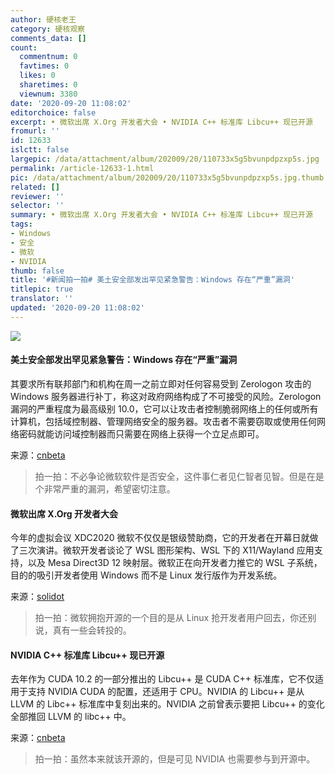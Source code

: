 ```yaml
---
author: 硬核老王
category: 硬核观察
comments_data: []
count:
  commentnum: 0
  favtimes: 0
  likes: 0
  sharetimes: 0
  viewnum: 3380
date: '2020-09-20 11:08:02'
editorchoice: false
excerpt: • 微软出席 X.Org 开发者大会 • NVIDIA C++ 标准库 Libcu++ 现已开源
fromurl: ''
id: 12633
islctt: false
largepic: /data/attachment/album/202009/20/110733x5g5bvunpdpzxp5s.jpg
permalink: /article-12633-1.html
pic: /data/attachment/album/202009/20/110733x5g5bvunpdpzxp5s.jpg.thumb.jpg
related: []
reviewer: ''
selector: ''
summary: • 微软出席 X.Org 开发者大会 • NVIDIA C++ 标准库 Libcu++ 现已开源
tags:
- Windows
- 安全
- 微软
- NVIDIA
thumb: false
title: '#新闻拍一拍# 美土安全部发出罕见紧急警告：Windows 存在“严重”漏洞'
titlepic: true
translator: ''
updated: '2020-09-20 11:08:02'
---
```


![](/data/attachment/album/202009/20/110733x5g5bvunpdpzxp5s.jpg)


#### 美土安全部发出罕见紧急警告：Windows 存在“严重”漏洞


其要求所有联邦部门和机构在周一之前立即对任何容易受到 Zerologon 攻击的 Windows 服务器进行补丁，称这对政府网络构成了不可接受的风险。Zerologon 漏洞的严重程度为最高级别 10.0，它可以让攻击者控制脆弱网络上的任何或所有计算机，包括域控制器、管理网络安全的服务器。攻击者不需要窃取或使用任何网络密码就能访问域控制器而只需要在网络上获得一个立足点即可。


来源：[cnbeta](https://www.cnbeta.com/articles/tech/1031235.htm)



> 
> 拍一拍：不必争论微软软件是否安全，这件事仁者见仁智者见智。但是在是个非常严重的漏洞，希望密切注意。
> 
> 
> 


#### 微软出席 X.Org 开发者大会


今年的虚拟会议 XDC2020 微软不仅仅是银级赞助商，它的开发者在开幕日就做了三次演讲。微软开发者谈论了 WSL 图形架构、WSL 下的 X11/Wayland 应用支持，以及 Mesa Direct3D 12 映射层。微软正在向开发者力推它的 WSL 子系统，目的的吸引开发者使用 Windows 而不是 Linux 发行版作为开发系统。


来源：[solidot](https://www.solidot.org/story?sid=65582)



> 
> 拍一拍：微软拥抱开源的一个目的是从 Linux 抢开发者用户回去，你还别说，真有一些会转投的。
> 
> 
> 


#### NVIDIA C++ 标准库 Libcu++ 现已开源


去年作为 CUDA 10.2 的一部分推出的 Libcu++ 是 CUDA C++ 标准库，它不仅适用于支持 NVIDIA CUDA 的配置，还适用于 CPU。NVIDIA 的 Libcu++ 是从 LLVM 的 Libc++ 标准库中复刻出来的。NVIDIA 之前曾表示要把 Libcu++ 的变化全部推回 LLVM 的 libc++ 中。


来源：[cnbeta](https://www.cnbeta.com/articles/soft/1031115.htm)



> 
> 拍一拍：虽然本来就该开源的，但是可见 NVIDIA 也需要参与到开源中。
> 
> 
>